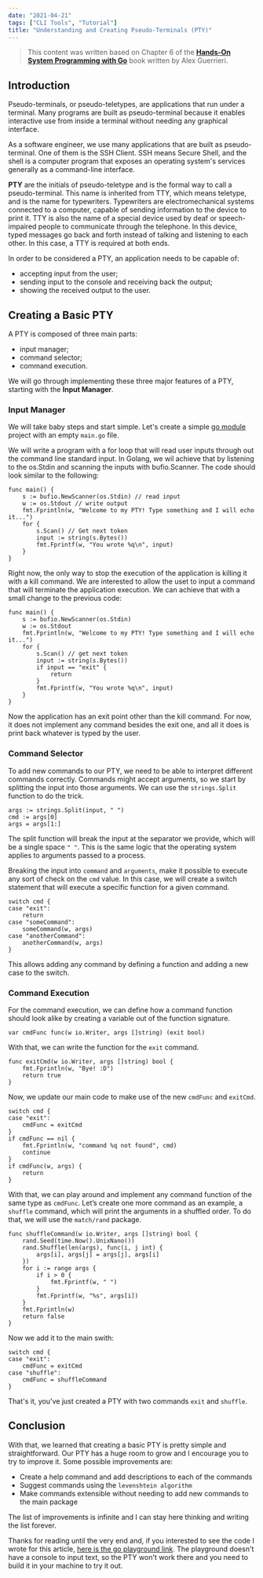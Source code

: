 ```yaml
---
date: "2021-04-21"
tags: ["CLI Tools", "Tutorial"]
title: "Understanding and Creating Pseudo-Terminals (PTY)"
---
```


> This content was written based on Chapter 6 of the [**Hands-On System Programming with Go**](https://www.packtpub.com/product/hands-on-systems-programming-with-go/9781789804072) book written by Alex Guerrieri. 

## Introduction 

Pseudo-terminals, or pseudo-teletypes, are applications that run under a terminal. Many programs are built as pseudo-terminal because it enables interactive use from inside a terminal without needing any graphical interface.

As a software engineer, we use many applications that are built as pseudo-terminal. One of them is the SSH Client. SSH means Secure Shell, and the shell is a computer program that exposes an operating system's services generally as a command-line interface. 

**PTY** are the initials of pseudo-teletype and is the formal way to call a pseudo-terminal. This name is inherited from TTY, which means teletype, and is the name for typewriters. Typewriters are electromechanical systems connected to a computer, capable of sending information to the device to print it. TTY is also the name of a special device used by deaf or speech-impaired people to communicate through the telephone. In this device, typed messages go back and forth instead of talking and listening to each other. In this case, a TTY is required at both ends. 

In order to be considered a PTY, an application needs to be capable of:
- accepting input from the user;
- sending input to the console and receiving back the output;
- showing the received output to the user.

## Creating a Basic PTY

A PTY is composed of three main parts:
- input manager;
- command selector;
- command execution.

We will go through implementing these three major features of a PTY, starting with the **Input Manager**.

### Input Manager

We will take baby steps and start simple. Let's create a simple [go module](https://blog.golang.org/using-go-modules) project with an empty `main.go` file.

We will write a program with a for loop that will read user inputs through out the command line standard input. In Golang, we wil achieve that by listening to the os.Stdin and scanning the inputs with bufio.Scanner. The code should look similar to the following: 

```golang
func main() {
	s := bufio.NewScanner(os.Stdin) // read input
	w := os.Stdout // write output
	fmt.Fprintln(w, "Welcome to my PTY! Type something and I will echo it...")
	for {
		s.Scan() // Get next token
		input := string(s.Bytes())
		fmt.Fprintf(w, "You wrote %q\n", input) 
	}
}
```

Right now, the only way to stop the execution of the application is killing it with a kill command. We are interested to allow the uset to input a command that will terminate the application execution. We can achieve that with a small change to the previous code: 

```golang
func main() {
	s := bufio.NewScanner(os.Stdin)
	w := os.Stdout
	fmt.Fprintln(w, "Welcome to my PTY! Type something and I will echo it...")
	for {
		s.Scan() // get next token
		input := string(s.Bytes())
		if input == "exit" {
			return
		}
		fmt.Fprintf(w, "You wrote %q\n", input)
	}
}
```

Now the application has an exit point other than the kill command. For now, it does not implement any command besides the exit one, and all it does is print back whatever is typed by the user.


### Command Selector

To add new commands to our PTY, we need to be able to interpret different commands correctly. Commands might accept arguments, so we start by splitting the input into those arguments. We can use the `strings.Split` function to do the trick. 

```golang
args := strings.Split(input, " ")
cmd := args[0]
args = args[1:]
```
The split function will break the input at the separator we provide, which will be a single space `" "`. This is the same logic that the operating system applies to arguments passed to a process.   

Breaking the input into `command` and `arguments`, make it possible to execute any sort of check on the `cmd` value. In this case, we will create a switch statement that will execute a specific function for a given command. 

```golang
switch cmd {
case "exit": 
    return
case "someCommand":
    someCommand(w, args) 
case "anotherCommand":
    anotherCommand(w, args) 
}
```

This allows adding any command by defining a function and adding a new case to the switch.

### Command Execution

For the command execution, we can define how a command function should look alike by creating a variable out of the function signature.

```golang
var cmdFunc func(w io.Writer, args []string) (exit bool)
```

With that, we can write the function for the `exit` command.

```golang
func exitCmd(w io.Writer, args []string) bool {
	fmt.Fprintln(w, "Bye! :D")
	return true
}
```

Now, we update our main code to make use of the new `cmdFunc` and `exitCmd`.

```golang
switch cmd {
case "exit":
    cmdFunc = exitCmd
}
if cmdFunc == nil {
    fmt.Fprintln(w, "command %q not found", cmd)
    continue
}
if cmdFunc(w, args) {
    return
}
```

With that, we can play around and implement any command function of the same type as `cmdFunc`. Let’s create one more command as an example, a `shuffle` command, which will print the arguments in a shuffled order. To do that, we will use the `match/rand` package.

```golang
func shuffleCommand(w io.Writer, args []string) bool {
	rand.Seed(time.Now().UnixNano())
	rand.Shuffle(len(args), func(i, j int) {
		args[i], args[j] = args[j], args[i]
	})
	for i := range args {
		if i > 0 {
			fmt.Fprintf(w, " ")
		}
		fmt.Fprintf(w, "%s", args[i])
	}
	fmt.Fprintln(w)
	return false
}
```

Now we add it to the main swith: 

```golang
switch cmd {
case "exit":
    cmdFunc = exitCmd
case "shuffle":
    cmdFunc = shuffleCommand
}
```

That's it, you've just created a PTY with two commands `exit` and `shuffle`.

## Conclusion

With that, we learned that creating a basic PTY is pretty simple and straightforward. Our PTY has a huge room to grow and I encourage you to try to improve it. Some possible improvements are:
- Create a help command and add descriptions to each of the commands
- Suggest commands using the `levenshtein algorithm`
- Make commands extensible without needing to add new commands to the main package

The list of improvements is infinite and I can stay here thinking and writing the list forever. 

Thanks for reading until the very end and, if you interested to see the code I wrote for this article, [here is the go playground link](https://play.golang.org/p/HncuuNtfSmO). The playground doesn't have a console to input text, so the PTY won't work there and you need to build it in your machine to try it out.